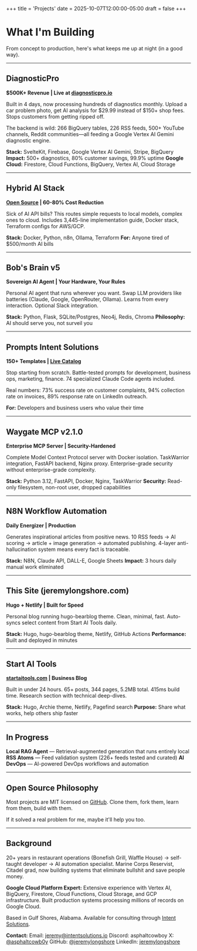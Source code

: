 +++
title = 'Projects'
date = 2025-10-07T12:00:00-05:00
draft = false
+++

# What I'm Building

From concept to production, here's what keeps me up at night (in a good way).

---

## DiagnosticPro
**$500K+ Revenue | Live at [diagnosticpro.io](https://diagnosticpro.io)**

Built in 4 days, now processing hundreds of diagnostics monthly. Upload a car problem photo, get AI analysis for $29.99 instead of $150+ shop fees. Stops customers from getting ripped off.

The backend is wild: 266 BigQuery tables, 226 RSS feeds, 500+ YouTube channels, Reddit communities—all feeding a Google Vertex AI Gemini diagnostic engine.

**Stack:** SvelteKit, Firebase, Google Vertex AI Gemini, Stripe, BigQuery
**Impact:** 500+ diagnostics, 80% customer savings, 99.9% uptime
**Google Cloud:** Firestore, Cloud Functions, BigQuery, Vertex AI, Cloud Storage

---

## Hybrid AI Stack
**[Open Source](https://github.com/jeremylongshore/Hybrid-ai-stack-intent-solutions) | 60-80% Cost Reduction**

Sick of AI API bills? This routes simple requests to local models, complex ones to cloud. Includes 3,445-line implementation guide, Docker stack, Terraform configs for AWS/GCP.

**Stack:** Docker, Python, n8n, Ollama, Terraform
**For:** Anyone tired of $500/month AI bills

---

## Bob's Brain v5
**Sovereign AI Agent | Your Hardware, Your Rules**

Personal AI agent that runs wherever you want. Swap LLM providers like batteries (Claude, Google, OpenRouter, Ollama). Learns from every interaction. Optional Slack integration.

**Stack:** Python, Flask, SQLite/Postgres, Neo4j, Redis, Chroma
**Philosophy:** AI should serve you, not surveil you

---

## Prompts Intent Solutions
**150+ Templates | [Live Catalog](https://jeremylongshore.github.io/prompts-intent-solutions/)**

Stop starting from scratch. Battle-tested prompts for development, business ops, marketing, finance. 74 specialized Claude Code agents included.

Real numbers: 73% success rate on customer complaints, 94% collection rate on invoices, 89% response rate on LinkedIn outreach.

**For:** Developers and business users who value their time

---

## Waygate MCP v2.1.0
**Enterprise MCP Server | Security-Hardened**

Complete Model Context Protocol server with Docker isolation. TaskWarrior integration, FastAPI backend, Nginx proxy. Enterprise-grade security without enterprise-grade complexity.

**Stack:** Python 3.12, FastAPI, Docker, Nginx, TaskWarrior
**Security:** Read-only filesystem, non-root user, dropped capabilities

---

## N8N Workflow Automation
**Daily Energizer | Production**

Generates inspirational articles from positive news. 10 RSS feeds → AI scoring → article + image generation → automated publishing. 4-layer anti-hallucination system means every fact is traceable.

**Stack:** N8N, Claude API, DALL-E, Google Sheets
**Impact:** 3 hours daily manual work eliminated

---

## This Site (jeremylongshore.com)
**Hugo + Netlify | Built for Speed**

Personal blog running hugo-bearblog theme. Clean, minimal, fast. Auto-syncs select content from Start AI Tools daily.

**Stack:** Hugo, hugo-bearblog theme, Netlify, GitHub Actions
**Performance:** Built and deployed in minutes

---

## Start AI Tools
**[startaitools.com](https://startaitools.com) | Business Blog**

Built in under 24 hours. 65+ posts, 344 pages, 5.2MB total. 415ms build time. Research section with technical deep-dives.

**Stack:** Hugo, Archie theme, Netlify, Pagefind search
**Purpose:** Share what works, help others ship faster

---

## In Progress

**Local RAG Agent** — Retrieval-augmented generation that runs entirely local
**RSS Atoms** — Feed validation system (226+ feeds tested and curated)
**AI DevOps** — AI-powered DevOps workflows and automation

---

## Open Source Philosophy

Most projects are MIT licensed on [GitHub](https://github.com/jeremylongshore). Clone them, fork them, learn from them, build with them.

If it solved a real problem for me, maybe it'll help you too.

---

## Background

20+ years in restaurant operations (Bonefish Grill, Waffle House) → self-taught developer → AI automation specialist. Marine Corps Reservist, Citadel grad, now building systems that eliminate bullshit and save people money.

**Google Cloud Platform Expert:** Extensive experience with Vertex AI, BigQuery, Firestore, Cloud Functions, Cloud Storage, and GCP infrastructure. Built production systems processing millions of records on Google Cloud.

Based in Gulf Shores, Alabama. Available for consulting through [Intent Solutions](https://intentsolutions.io/).

**Contact:**
Email: jeremy@intentsolutions.io
Discord: asphaltcowboy
X: [@asphaltcowb0y](https://x.com/asphaltcowb0y)
GitHub: [@jeremylongshore](https://github.com/jeremylongshore)
LinkedIn: [jeremylongshore](https://linkedin.com/in/jeremylongshore)
